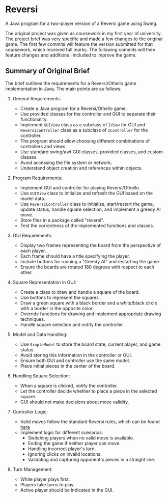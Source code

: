 # Reversi
A Java program for a two-player version of a Reversi game using Swing.

The original project was given as coursework in my first year of university. The project brief was very specific and made a few changes to the original game. The first few commits will feature the version submitted for that coursework, which received full marks. The following commits will then feature changes and additions I included to improve the game.

## Summary of Original Brief

The brief outlines the requirements for a Reversi/Othello game implementation in Java. The main points are as follows:

1. General Requirements:
    - Create a Java program for a Reversi/Othello game.
    - Use provided classes for the controller and GUI to separate their functionality.
    - Implement `GUIView` class as a subclass of `IView` for GUI and `ReversiController` class as a subclass of `IController` for the controller.
    - The program should allow choosing different combinations of controllers and views.
    - Use standard swing/awt GUI classes, provided classes, and custom classes.
    - Avoid accessing the file system or network.
    - Understand object creation and references within objects.

2. Program Requirements:
    - Implement GUI and controller for playing Reversi/Othello.
    - Use `GUIView` class to initialize and refresh the GUI based on the model data.
    - Use `ReversiController` class to initialize, start/restart the game, update status, handle square selection, and implement a greedy AI move.
    - Store files in a package called "reversi".
    - Test the correctness of the implemented functions and classes.

3. GUI Requirements:
    - Display two frames representing the board from the perspective of each player.
    - Each frame should have a title specifying the player.
    - Include buttons for running a "Greedy AI" and restarting the game.
    - Ensure the boards are rotated 180 degrees with respect to each other.

4. Square Representation in GUI:
    - Create a class to draw and handle a square of the board.
    - Use buttons to represent the squares.
    - Draw a green square with a black border and a white/black circle with a border in the opposite color.
    - Override functions for drawing and implement appropriate drawing techniques.
    - Handle square selection and notify the controller.

5. Model and Data Handling:
    - Use `SimpleModel` to store the board state, current player, and game status.
    - Avoid storing this information in the controller or GUI.
    - Ensure both GUI and controller use the same model.
    - Place initial pieces in the center of the board.

6. Handling Square Selection:
    - When a square is clicked, notify the controller.
    - Let the controller decide whether to place a piece in the selected square.
    - GUI should not make decisions about move validity.

7. Controller Logic:
    - Valid moves follow the standard Reversi rules, which can be found [here](https://en.wikipedia.org/wiki/Reversi#Rules)
    - Implement logic for different scenarios:
        - Switching players when no valid move is available.
        - Ending the game if neither player can move.
        - Handling incorrect player's turn.
        - Ignoring clicks on invalid locations.
        - Validating and capturing opponent's pieces in a straight line.

8. Turn Management:
    - White player plays first.
    - Players take turns to play.
    - Active player should be indicated in the GUI.